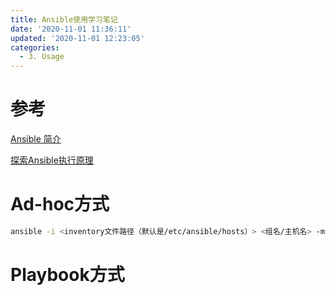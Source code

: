 ```yaml
---
title: Ansible使用学习笔记
date: '2020-11-01 11:36:11'
updated: '2020-11-01 12:23:05'
categories:
  - 3. Usage
---
```

# 参考

[Ansible 简介](https://jin-yang.github.io/post/python-ansible.html)

[探索Ansible执行原理](https://www.the5fire.com/explore-the-ansible.html)

# Ad-hoc方式

```sh
ansible -i <inventory文件路径（默认是/etc/ansible/hosts）> <组名/主机名> -m <模块名（默认是command）> -a <参数>
```



# Playbook方式

